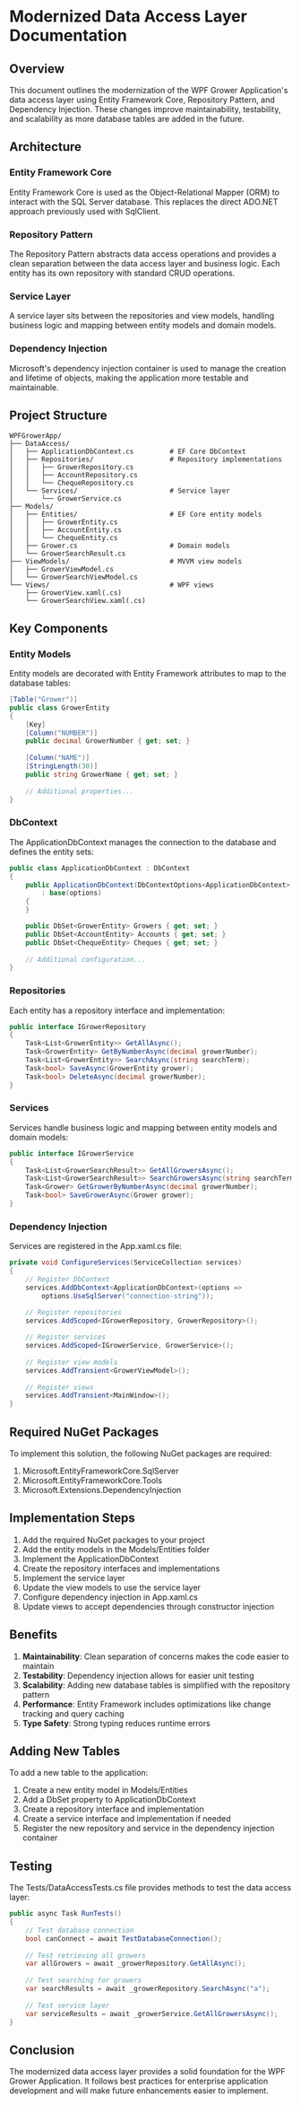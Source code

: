 # Modernized Data Access Layer Documentation

## Overview
This document outlines the modernization of the WPF Grower Application's data access layer using Entity Framework Core, Repository Pattern, and Dependency Injection. These changes improve maintainability, testability, and scalability as more database tables are added in the future.

## Architecture

### Entity Framework Core
Entity Framework Core is used as the Object-Relational Mapper (ORM) to interact with the SQL Server database. This replaces the direct ADO.NET approach previously used with SqlClient.

### Repository Pattern
The Repository Pattern abstracts data access operations and provides a clean separation between the data access layer and business logic. Each entity has its own repository with standard CRUD operations.

### Service Layer
A service layer sits between the repositories and view models, handling business logic and mapping between entity models and domain models.

### Dependency Injection
Microsoft's dependency injection container is used to manage the creation and lifetime of objects, making the application more testable and maintainable.

## Project Structure

```
WPFGrowerApp/
├── DataAccess/
│   ├── ApplicationDbContext.cs         # EF Core DbContext
│   ├── Repositories/                   # Repository implementations
│   │   ├── GrowerRepository.cs
│   │   ├── AccountRepository.cs
│   │   └── ChequeRepository.cs
│   └── Services/                       # Service layer
│       └── GrowerService.cs
├── Models/
│   ├── Entities/                       # EF Core entity models
│   │   ├── GrowerEntity.cs
│   │   ├── AccountEntity.cs
│   │   └── ChequeEntity.cs
│   ├── Grower.cs                       # Domain models
│   └── GrowerSearchResult.cs
├── ViewModels/                         # MVVM view models
│   ├── GrowerViewModel.cs
│   └── GrowerSearchViewModel.cs
└── Views/                              # WPF views
    ├── GrowerView.xaml(.cs)
    └── GrowerSearchView.xaml(.cs)
```

## Key Components

### Entity Models
Entity models are decorated with Entity Framework attributes to map to the database tables:

```csharp
[Table("Grower")]
public class GrowerEntity
{
    [Key]
    [Column("NUMBER")]
    public decimal GrowerNumber { get; set; }
    
    [Column("NAME")]
    [StringLength(30)]
    public string GrowerName { get; set; }
    
    // Additional properties...
}
```

### DbContext
The ApplicationDbContext manages the connection to the database and defines the entity sets:

```csharp
public class ApplicationDbContext : DbContext
{
    public ApplicationDbContext(DbContextOptions<ApplicationDbContext> options)
        : base(options)
    {
    }

    public DbSet<GrowerEntity> Growers { get; set; }
    public DbSet<AccountEntity> Accounts { get; set; }
    public DbSet<ChequeEntity> Cheques { get; set; }
    
    // Additional configuration...
}
```

### Repositories
Each entity has a repository interface and implementation:

```csharp
public interface IGrowerRepository
{
    Task<List<GrowerEntity>> GetAllAsync();
    Task<GrowerEntity> GetByNumberAsync(decimal growerNumber);
    Task<List<GrowerEntity>> SearchAsync(string searchTerm);
    Task<bool> SaveAsync(GrowerEntity grower);
    Task<bool> DeleteAsync(decimal growerNumber);
}
```

### Services
Services handle business logic and mapping between entity models and domain models:

```csharp
public interface IGrowerService
{
    Task<List<GrowerSearchResult>> GetAllGrowersAsync();
    Task<List<GrowerSearchResult>> SearchGrowersAsync(string searchTerm);
    Task<Grower> GetGrowerByNumberAsync(decimal growerNumber);
    Task<bool> SaveGrowerAsync(Grower grower);
}
```

### Dependency Injection
Services are registered in the App.xaml.cs file:

```csharp
private void ConfigureServices(ServiceCollection services)
{
    // Register DbContext
    services.AddDbContext<ApplicationDbContext>(options =>
        options.UseSqlServer("connection-string"));

    // Register repositories
    services.AddScoped<IGrowerRepository, GrowerRepository>();
    
    // Register services
    services.AddScoped<IGrowerService, GrowerService>();
    
    // Register view models
    services.AddTransient<GrowerViewModel>();
    
    // Register views
    services.AddTransient<MainWindow>();
}
```

## Required NuGet Packages
To implement this solution, the following NuGet packages are required:

1. Microsoft.EntityFrameworkCore.SqlServer
2. Microsoft.EntityFrameworkCore.Tools
3. Microsoft.Extensions.DependencyInjection

## Implementation Steps

1. Add the required NuGet packages to your project
2. Add the entity models in the Models/Entities folder
3. Implement the ApplicationDbContext
4. Create the repository interfaces and implementations
5. Implement the service layer
6. Update the view models to use the service layer
7. Configure dependency injection in App.xaml.cs
8. Update views to accept dependencies through constructor injection

## Benefits

1. **Maintainability**: Clean separation of concerns makes the code easier to maintain
2. **Testability**: Dependency injection allows for easier unit testing
3. **Scalability**: Adding new database tables is simplified with the repository pattern
4. **Performance**: Entity Framework includes optimizations like change tracking and query caching
5. **Type Safety**: Strong typing reduces runtime errors

## Adding New Tables

To add a new table to the application:

1. Create a new entity model in Models/Entities
2. Add a DbSet property to ApplicationDbContext
3. Create a repository interface and implementation
4. Create a service interface and implementation if needed
5. Register the new repository and service in the dependency injection container

## Testing

The Tests/DataAccessTests.cs file provides methods to test the data access layer:

```csharp
public async Task RunTests()
{
    // Test database connection
    bool canConnect = await TestDatabaseConnection();
    
    // Test retrieving all growers
    var allGrowers = await _growerRepository.GetAllAsync();
    
    // Test searching for growers
    var searchResults = await _growerRepository.SearchAsync("a");
    
    // Test service layer
    var serviceResults = await _growerService.GetAllGrowersAsync();
}
```

## Conclusion

The modernized data access layer provides a solid foundation for the WPF Grower Application. It follows best practices for enterprise application development and will make future enhancements easier to implement.
